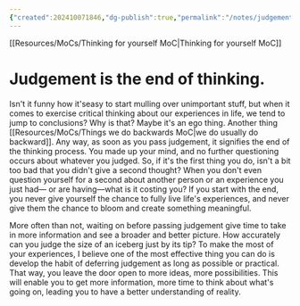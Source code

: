 ```yaml
---
{"created":202410071846,"dg-publish":true,"permalink":"/notes/judgement-is-the-end-of-thinking/","dgPassFrontmatter":true,"updated":"2024-12-22T16:24:06.275+01:00"}
---
```


[[Resources/MoCs/Thinking for yourself MoC\|Thinking for yourself MoC]]
# Judgement is the end of thinking.

Isn't it funny how it'seasy to start mulling over unimportant stuff, but when it comes to exercise critical thinking about our experiences in life, we tend to jump to conclusions? Why is that? Maybe it's an ego thing. Another thing [[Resources/MoCs/Things we do backwards MoC\|we do usually do backward]].
Any way, as soon as you pass judgement, it signifies the end of the thinking process. You made up your mind, and no further questioning occurs about whatever you judged. 
So, if it's the first thing you do, isn't a bit too bad that you didn't give a second thought? When you don't even question yourself for a second about another person or an experience you just had— or are having—what is it costing you? If you start with the end, you never give yourself the chance to fully live life's experiences, and never give them the chance to bloom and create something meaningful. 

More often than not, waiting on before passing judgement give time to take in more information and see a broader and better picture. How accurately can you judge the size of an iceberg just by its tip?
To make the most of your experiences, I believe one of the most effective thing you can do is develop the habit of deferring judgement as long as possible or practical. That way, you leave the door open to more ideas, more possibilities. This will enable you to get more information, more time to think about what's going on, leading you to have a better understanding of reality.